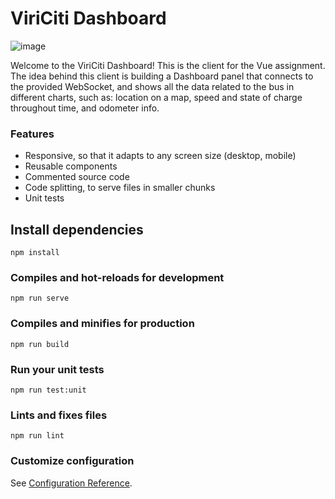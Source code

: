 # ViriCiti Dashboard

![image](https://user-images.githubusercontent.com/17274178/76171361-a2a00a80-618a-11ea-9430-ce8b45346e68.png)

Welcome to the ViriCiti Dashboard! This is the client for the Vue assignment. The idea behind this client is building a Dashboard panel that connects to the provided WebSocket, and shows all the data related to the bus in different charts, such as: location on a map, speed and state of charge throughout time, and odometer info.

### Features
- Responsive, so that it adapts to any screen size (desktop, mobile)
- Reusable components
- Commented source code
- Code splitting, to serve files in smaller chunks
- Unit tests

## Install dependencies
```
npm install
```

### Compiles and hot-reloads for development
```
npm run serve
```

### Compiles and minifies for production
```
npm run build
```

### Run your unit tests
```
npm run test:unit
```

### Lints and fixes files
```
npm run lint
```

### Customize configuration
See [Configuration Reference](https://cli.vuejs.org/config/).
